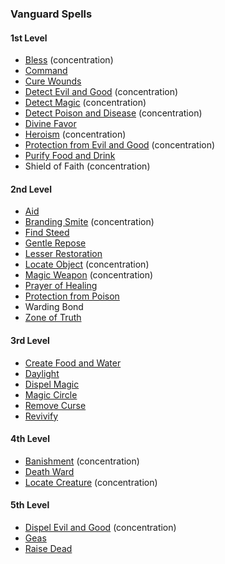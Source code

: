 ### Vanguard Spells
<!-- Since Vanguards don't have ritual casting, ritual spells are not marked as such. -->

#### 1st Level

- [Bless](#Bless_bless) (concentration)
- [Command](#Command_command)
- [Cure Wounds](#Cure_Wounds_cure_wounds)
- [Detect Evil and Good](#Detect_Evil_and_Good_detect_evil_and_good) (concentration)
- [Detect Magic](#Detect_Magic_detect_magic) (concentration)
- [Detect Poison and Disease](#Detect_Poison_and_Disease_detect_poison_and_disease) (concentration)
- [Divine Favor](#Divine_Favor_divine_favor)
- [Heroism](#Heroism_heroism) (concentration)
- [Protection from Evil and Good](#Protection_from_Evil_and_Good_protection_from_evil_and_good) (concentration)
- [Purify Food and Drink](#Purify_Food_and_Drink_purify_food_and_drink)
- Shield of Faith (concentration)

#### 2nd Level

- [Aid](#Aid_aid)
- [Branding Smite](#Branding_Smite_branding_smite) (concentration)
- [Find Steed](#Find_Steed_find_steed)
- [Gentle Repose](#Gentle_Repose_gentle_repose)
- [Lesser Restoration](#Lesser_Restoration_lesser_restoration)
- [Locate Object](#Locate_Object_locate_object) (concentration)
- [Magic Weapon](#Magic_Weapon_magic_weapon) (concentration)
- [Prayer of Healing](#Prayer_of_Healing_prayer_of_healing)
- [Protection from Poison](#Protection_from_Poison_protection_from_poison)
- Warding Bond
- [Zone of Truth](#Zone_of_Truth_zone_of_truth)

#### 3rd Level

- [Create Food and Water](#Create_Food_and_Water_create_food_and_water)
- [Daylight](#Daylight_daylight)
- [Dispel Magic](#Dispel_Magic_dispel_magic)
- [Magic Circle](#Magic_Circle_magic_circle)
- [Remove Curse](#Remove_Curse_remove_curse)
- [Revivify](#Revivify_revivify)

#### 4th Level

- [Banishment](#Banishment_banishment) (concentration)
- [Death Ward](#Death_Ward_death_ward)
- [Locate Creature](#Locate_Creature_locate_creature) (concentration)

#### 5th Level

- [Dispel Evil and Good](#Dispel_Evil_and_Good_dispel_evil_and_good) (concentration)
- [Geas](#Geas_geas)
- [Raise Dead](#Raise_Dead_raise_dead)
